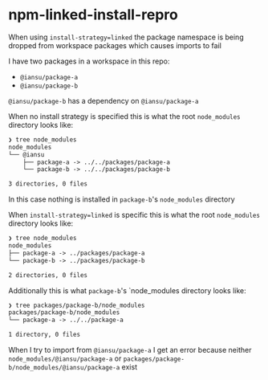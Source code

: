 # npm-linked-install-repro

When using `install-strategy=linked` the package namespace is being dropped from workspace packages which causes imports to fail

I have two packages in a workspace in this repo:

- `@iansu/package-a`
- `@iansu/package-b`

`@iansu/package-b` has a dependency on `@iansu/package-a`

When no install strategy is specified this is what the root `node_modules` directory looks like:

```txt
❯ tree node_modules
node_modules
└── @iansu
    ├── package-a -> ../../packages/package-a
    └── package-b -> ../../packages/package-b

3 directories, 0 files
```

In this case nothing is installed in `package-b`'s `node_modules` directory

When `install-strategy=linked` is specific this is what the root `node_modules` directory looks like:

```txt
❯ tree node_modules
node_modules
├── package-a -> ../packages/package-a
└── package-b -> ../packages/package-b

2 directories, 0 files
```

Additionally this is what `package-b`'s `node_modules directory looks like:

```txt
❯ tree packages/package-b/node_modules
packages/package-b/node_modules
└── package-a -> ../../package-a

1 directory, 0 files
```

When I try to import from `@iansu/package-a` I get an error because neither `node_modules/@iansu/package-a` or `packages/package-b/node_modules/@iansu/package-a` exist